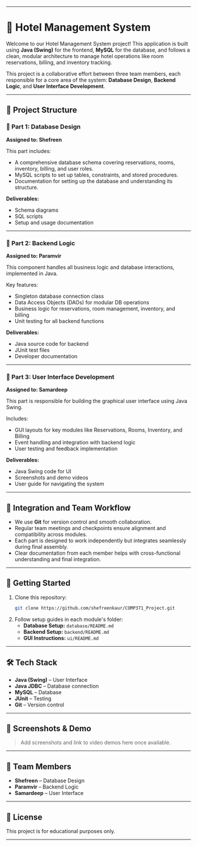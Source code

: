 
---

# 🏨 Hotel Management System

Welcome to our Hotel Management System project! This application is built using **Java (Swing)** for the frontend, **MySQL** for the database, and follows a clean, modular architecture to manage hotel operations like room reservations, billing, and inventory tracking.

This project is a collaborative effort between three team members, each responsible for a core area of the system: **Database Design**, **Backend Logic**, and **User Interface Development**.

---

## 📁 Project Structure

### 🔹 Part 1: Database Design
**Assigned to: Shefreen**

This part includes:
- A comprehensive database schema covering reservations, rooms, inventory, billing, and user roles.
- MySQL scripts to set up tables, constraints, and stored procedures.
- Documentation for setting up the database and understanding its structure.

**Deliverables:**
- Schema diagrams
- SQL scripts
- Setup and usage documentation

---

### 🔹 Part 2: Backend Logic
**Assigned to: Paramvir**

This component handles all business logic and database interactions, implemented in Java.

Key features:
- Singleton database connection class
- Data Access Objects (DAOs) for modular DB operations
- Business logic for reservations, room management, inventory, and billing
- Unit testing for all backend functions

**Deliverables:**
- Java source code for backend
- JUnit test files
- Developer documentation

---

### 🔹 Part 3: User Interface Development
**Assigned to: Samardeep**

This part is responsible for building the graphical user interface using Java Swing.

Includes:
- GUI layouts for key modules like Reservations, Rooms, Inventory, and Billing
- Event handling and integration with backend logic
- User testing and feedback implementation

**Deliverables:**
- Java Swing code for UI
- Screenshots and demo videos
- User guide for navigating the system

---

## 🔗 Integration and Team Workflow

- We use **Git** for version control and smooth collaboration.
- Regular team meetings and checkpoints ensure alignment and compatibility across modules.
- Each part is designed to work independently but integrates seamlessly during final assembly.
- Clear documentation from each member helps with cross-functional understanding and final integration.

---

## 🚀 Getting Started

1. Clone this repository:
   ```bash
   git clone https://github.com/shefreenkaur/COMP371_Project.git
   ```
2. Follow setup guides in each module's folder:
   - **Database Setup:** `database/README.md`
   - **Backend Setup:** `backend/README.md`
   - **GUI Instructions:** `ui/README.md`

---

## 🛠 Tech Stack

- **Java (Swing)** – User Interface
- **Java JDBC** – Database connection
- **MySQL** – Database
- **JUnit** – Testing
- **Git** – Version control

---

## 📸 Screenshots & Demo

> Add screenshots and link to video demos here once available.

---

## 👥 Team Members

- **Shefreen** – Database Design
- **Paramvir** – Backend Logic
- **Samardeep** – User Interface

---

## 📄 License

This project is for educational purposes only.

---

